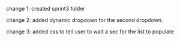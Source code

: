 change 1: created sprint3 folder

change 2: added dynamic dropdown for the second dropdown.

change 3: added css to tell user to wait a sec for the list to populate